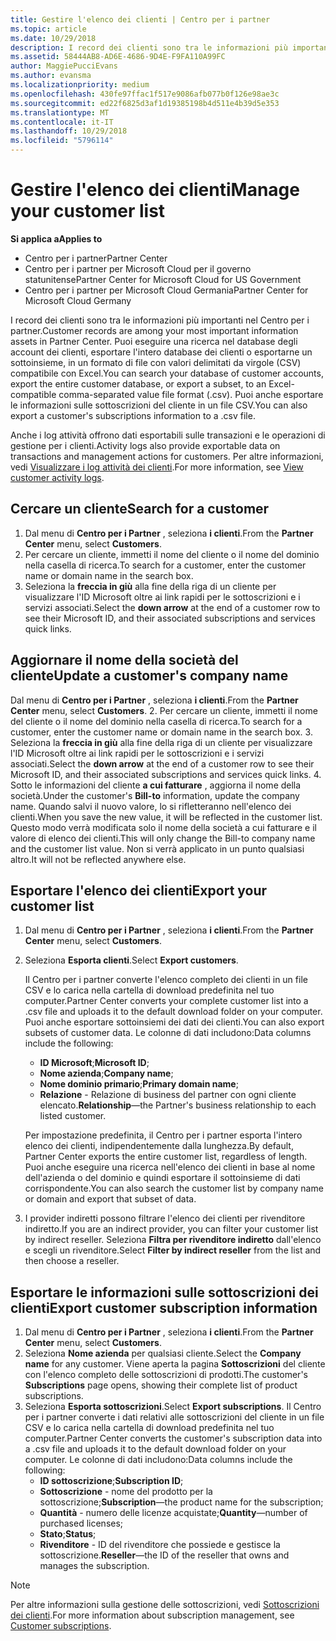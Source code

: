 ```yaml
---
title: Gestire l'elenco dei clienti | Centro per i partner
ms.topic: article
ms.date: 10/29/2018
description: I record dei clienti sono tra le informazioni più importanti nel Centro per i partner.
ms.assetid: 58444AB8-AD6E-4686-9D4E-F9FA110A99FC
author: MaggiePucciEvans
ms.author: evansma
ms.localizationpriority: medium
ms.openlocfilehash: 430fe97ffac1f517e9086afb077b0f126e98ae3c
ms.sourcegitcommit: ed22f6825d3af1d19385198b4d511e4b39d5e353
ms.translationtype: MT
ms.contentlocale: it-IT
ms.lasthandoff: 10/29/2018
ms.locfileid: "5796114"
---
```

# <a name="manage-your-customer-list"></a><span data-ttu-id="c1d15-103">Gestire l'elenco dei clienti</span><span class="sxs-lookup"><span data-stu-id="c1d15-103">Manage your customer list</span></span>

**<span data-ttu-id="c1d15-104">Si applica a</span><span class="sxs-lookup"><span data-stu-id="c1d15-104">Applies to</span></span>**

-  <span data-ttu-id="c1d15-105">Centro per i partner</span><span class="sxs-lookup"><span data-stu-id="c1d15-105">Partner Center</span></span>
-  <span data-ttu-id="c1d15-106">Centro per i partner per Microsoft Cloud per il governo statunitense</span><span class="sxs-lookup"><span data-stu-id="c1d15-106">Partner Center for Microsoft Cloud for US Government</span></span>
-  <span data-ttu-id="c1d15-107">Centro per i partner per Microsoft Cloud Germania</span><span class="sxs-lookup"><span data-stu-id="c1d15-107">Partner Center for Microsoft Cloud Germany</span></span>

<span data-ttu-id="c1d15-108">I record dei clienti sono tra le informazioni più importanti nel Centro per i partner.</span><span class="sxs-lookup"><span data-stu-id="c1d15-108">Customer records are among your most important information assets in Partner Center.</span></span> <span data-ttu-id="c1d15-109">Puoi eseguire una ricerca nel database degli account dei clienti, esportare l'intero database dei clienti o esportarne un sottoinsieme, in un formato di file con valori delimitati da virgole (CSV) compatibile con Excel.</span><span class="sxs-lookup"><span data-stu-id="c1d15-109">You can search your database of customer accounts, export the entire customer database, or export a subset, to an Excel-compatible comma-separated value file format (.csv).</span></span> <span data-ttu-id="c1d15-110">Puoi anche esportare le informazioni sulle sottoscrizioni del cliente in un file CSV.</span><span class="sxs-lookup"><span data-stu-id="c1d15-110">You can also export a customer's subscriptions information to a .csv file.</span></span>

<span data-ttu-id="c1d15-111">Anche i log attività offrono dati esportabili sulle transazioni e le operazioni di gestione per i clienti.</span><span class="sxs-lookup"><span data-stu-id="c1d15-111">Activity logs also provide exportable data on transactions and management actions for customers.</span></span> <span data-ttu-id="c1d15-112">Per altre informazioni, vedi [Visualizzare i log attività dei clienti](activity-logs.md).</span><span class="sxs-lookup"><span data-stu-id="c1d15-112">For more information, see [View customer activity logs](activity-logs.md).</span></span>


## <a name="search-for-a-customer"></a><span data-ttu-id="c1d15-113">Cercare un cliente</span><span class="sxs-lookup"><span data-stu-id="c1d15-113">Search for a customer</span></span>

1.  <span data-ttu-id="c1d15-114">Dal menu di **Centro per i Partner** , seleziona **i clienti**.</span><span class="sxs-lookup"><span data-stu-id="c1d15-114">From the **Partner Center** menu, select **Customers**.</span></span>
2.  <span data-ttu-id="c1d15-115">Per cercare un cliente, immetti il nome del cliente o il nome del dominio nella casella di ricerca.</span><span class="sxs-lookup"><span data-stu-id="c1d15-115">To search for a customer, enter the customer name or domain name in the search box.</span></span>
3.  <span data-ttu-id="c1d15-116">Seleziona la **freccia in giù** alla fine della riga di un cliente per visualizzare l'ID Microsoft oltre ai link rapidi per le sottoscrizioni e i servizi associati.</span><span class="sxs-lookup"><span data-stu-id="c1d15-116">Select the **down arrow** at the end of a customer row to see their Microsoft ID, and their associated subscriptions and services quick links.</span></span>

## <a name="update-a-customers-company-name"></a><span data-ttu-id="c1d15-117">Aggiornare il nome della società del cliente</span><span class="sxs-lookup"><span data-stu-id="c1d15-117">Update a customer's company name</span></span>

<span data-ttu-id="c1d15-118">Dal menu di **Centro per i Partner** , seleziona **i clienti**.</span><span class="sxs-lookup"><span data-stu-id="c1d15-118">From the **Partner Center** menu, select **Customers**.</span></span>
2.  <span data-ttu-id="c1d15-119">Per cercare un cliente, immetti il nome del cliente o il nome del dominio nella casella di ricerca.</span><span class="sxs-lookup"><span data-stu-id="c1d15-119">To search for a customer, enter the customer name or domain name in the search box.</span></span>
3.  <span data-ttu-id="c1d15-120">Seleziona la **freccia in giù** alla fine della riga di un cliente per visualizzare l'ID Microsoft oltre ai link rapidi per le sottoscrizioni e i servizi associati.</span><span class="sxs-lookup"><span data-stu-id="c1d15-120">Select the **down arrow** at the end of a customer row to see their Microsoft ID, and their associated subscriptions and services quick links.</span></span>
4.  <span data-ttu-id="c1d15-121">Sotto le informazioni del cliente **a cui fatturare** , aggiorna il nome della società.</span><span class="sxs-lookup"><span data-stu-id="c1d15-121">Under the customer's **Bill-to** information, update the company name.</span></span> <span data-ttu-id="c1d15-122">Quando salvi il nuovo valore, lo si rifletteranno nell'elenco dei clienti.</span><span class="sxs-lookup"><span data-stu-id="c1d15-122">When you save the new value, it will be reflected in the customer list.</span></span> <span data-ttu-id="c1d15-123">Questo modo verrà modificata solo il nome della società a cui fatturare e il valore di elenco dei clienti.</span><span class="sxs-lookup"><span data-stu-id="c1d15-123">This will only change the Bill-to company name and the customer list value.</span></span> <span data-ttu-id="c1d15-124">Non si verrà applicato in un punto qualsiasi altro.</span><span class="sxs-lookup"><span data-stu-id="c1d15-124">It will not be reflected anywhere else.</span></span>

## <a name="export-your-customer-list"></a><span data-ttu-id="c1d15-125">Esportare l'elenco dei clienti</span><span class="sxs-lookup"><span data-stu-id="c1d15-125">Export your customer list</span></span>

1.  <span data-ttu-id="c1d15-126">Dal menu di **Centro per i Partner** , seleziona **i clienti**.</span><span class="sxs-lookup"><span data-stu-id="c1d15-126">From the **Partner Center** menu, select **Customers**.</span></span>
2.  <span data-ttu-id="c1d15-127">Seleziona **Esporta clienti**.</span><span class="sxs-lookup"><span data-stu-id="c1d15-127">Select **Export customers**.</span></span>

    <span data-ttu-id="c1d15-128">Il Centro per i partner converte l'elenco completo dei clienti in un file CSV e lo carica nella cartella di download predefinita nel tuo computer.</span><span class="sxs-lookup"><span data-stu-id="c1d15-128">Partner Center converts your complete customer list into a .csv file and uploads it to the default download folder on your computer.</span></span> <span data-ttu-id="c1d15-129">Puoi anche esportare sottoinsiemi dei dati dei clienti.</span><span class="sxs-lookup"><span data-stu-id="c1d15-129">You can also export subsets of customer data.</span></span> <span data-ttu-id="c1d15-130">Le colonne di dati includono:</span><span class="sxs-lookup"><span data-stu-id="c1d15-130">Data columns include the following:</span></span>

    -   <span data-ttu-id="c1d15-131">**ID Microsoft**;</span><span class="sxs-lookup"><span data-stu-id="c1d15-131">**Microsoft ID**;</span></span>
    -   <span data-ttu-id="c1d15-132">**Nome azienda**;</span><span class="sxs-lookup"><span data-stu-id="c1d15-132">**Company name**;</span></span>
    -   <span data-ttu-id="c1d15-133">**Nome dominio primario**;</span><span class="sxs-lookup"><span data-stu-id="c1d15-133">**Primary domain name**;</span></span>
    -   <span data-ttu-id="c1d15-134">**Relazione** - Relazione di business del partner con ogni cliente elencato.</span><span class="sxs-lookup"><span data-stu-id="c1d15-134">**Relationship**—the Partner's business relationship to each listed customer.</span></span>

    <span data-ttu-id="c1d15-135">Per impostazione predefinita, il Centro per i partner esporta l'intero elenco dei clienti, indipendentemente dalla lunghezza.</span><span class="sxs-lookup"><span data-stu-id="c1d15-135">By default, Partner Center exports the entire customer list, regardless of length.</span></span> <span data-ttu-id="c1d15-136">Puoi anche eseguire una ricerca nell'elenco dei clienti in base al nome dell'azienda o del dominio e quindi esportare il sottoinsieme di dati corrispondente.</span><span class="sxs-lookup"><span data-stu-id="c1d15-136">You can also search the customer list by company name or domain and export that subset of data.</span></span>

3.  <span data-ttu-id="c1d15-137">I provider indiretti possono filtrare l'elenco dei clienti per rivenditore indiretto.</span><span class="sxs-lookup"><span data-stu-id="c1d15-137">If you are an indirect provider, you can filter your customer list by indirect reseller.</span></span> <span data-ttu-id="c1d15-138">Seleziona **Filtra per rivenditore indiretto** dall'elenco e scegli un rivenditore.</span><span class="sxs-lookup"><span data-stu-id="c1d15-138">Select **Filter by indirect reseller** from the list and then choose a reseller.</span></span>


## <a name="export-customer-subscription-information"></a><span data-ttu-id="c1d15-139">Esportare le informazioni sulle sottoscrizioni dei clienti</span><span class="sxs-lookup"><span data-stu-id="c1d15-139">Export customer subscription information</span></span>

1.  <span data-ttu-id="c1d15-140">Dal menu di **Centro per i Partner** , seleziona **i clienti**.</span><span class="sxs-lookup"><span data-stu-id="c1d15-140">From the **Partner Center** menu, select **Customers**.</span></span>
2.  <span data-ttu-id="c1d15-141">Seleziona **Nome azienda** per qualsiasi cliente.</span><span class="sxs-lookup"><span data-stu-id="c1d15-141">Select the **Company name** for any customer.</span></span> <span data-ttu-id="c1d15-142">Viene aperta la pagina **Sottoscrizioni** del cliente con l'elenco completo delle sottoscrizioni di prodotti.</span><span class="sxs-lookup"><span data-stu-id="c1d15-142">The customer's **Subscriptions** page opens, showing their complete list of product subscriptions.</span></span>
3.  <span data-ttu-id="c1d15-143">Seleziona **Esporta sottoscrizioni**.</span><span class="sxs-lookup"><span data-stu-id="c1d15-143">Select **Export subscriptions**.</span></span> <span data-ttu-id="c1d15-144">Il Centro per i partner converte i dati relativi alle sottoscrizioni del cliente in un file CSV e lo carica nella cartella di download predefinita nel tuo computer.</span><span class="sxs-lookup"><span data-stu-id="c1d15-144">Partner Center converts the customer's subscription data into a .csv file and uploads it to the default download folder on your computer.</span></span> <span data-ttu-id="c1d15-145">Le colonne di dati includono:</span><span class="sxs-lookup"><span data-stu-id="c1d15-145">Data columns include the following:</span></span>
    -   <span data-ttu-id="c1d15-146">**ID sottoscrizione**;</span><span class="sxs-lookup"><span data-stu-id="c1d15-146">**Subscription ID**;</span></span>
    -   <span data-ttu-id="c1d15-147">**Sottoscrizione** - nome del prodotto per la sottoscrizione;</span><span class="sxs-lookup"><span data-stu-id="c1d15-147">**Subscription**—the product name for the subscription;</span></span>
    -   <span data-ttu-id="c1d15-148">**Quantità** - numero delle licenze acquistate;</span><span class="sxs-lookup"><span data-stu-id="c1d15-148">**Quantity**—number of purchased licenses;</span></span>
    -   <span data-ttu-id="c1d15-149">**Stato**;</span><span class="sxs-lookup"><span data-stu-id="c1d15-149">**Status**;</span></span>
    -   <span data-ttu-id="c1d15-150">**Rivenditore** - ID del rivenditore che possiede e gestisce la sottoscrizione.</span><span class="sxs-lookup"><span data-stu-id="c1d15-150">**Reseller**—the ID of the reseller that owns and manages the subscription.</span></span>

> [!NOTE]  
> <span data-ttu-id="c1d15-151">Per altre informazioni sulla gestione delle sottoscrizioni, vedi [Sottoscrizioni dei clienti](customer-subscriptions.md).</span><span class="sxs-lookup"><span data-stu-id="c1d15-151">For more information about subscription management, see [Customer subscriptions](customer-subscriptions.md).</span></span>

     

 

 



